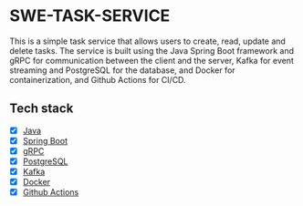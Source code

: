 # SWE-TASK-SERVICE

This is a simple task service that allows users to create, read, update and delete tasks. The service is built using the
Java Spring Boot framework and gRPC for communication between the client and the server, Kafka for event streaming and
PostgreSQL for the database,
and Docker for containerization, and Github Actions for CI/CD.

## Tech stack

- [x] [Java](http://www.oracle.com/technetwork/java/javase/downloads/index.html)
- [x] [Spring Boot](https://spring.io/projects/spring-boot)
- [x] [gRPC](https://grpc.io/)
- [x] [PostgreSQL](https://www.postgresql.org/)
- [x] [Kafka](https://kafka.apache.org/)
- [x] [Docker](https://www.docker.com/)
- [x] [Github Actions](https://docs.github.com/en/actions)
